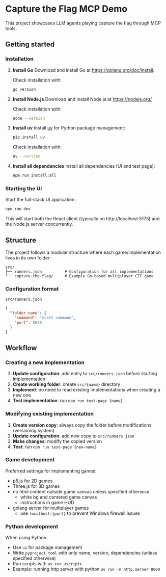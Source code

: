 # Capture the Flag MCP Demo
This project showcases LLM agents playing capture the flag through MCP tools.

## Getting started
### Installation

1. **Install Go**
   Download and install Go at https://golang.org/doc/install.
   
   Check installation with:
   ```bash
   go version
   ```

2. **Install Node.js**
   Download and install Node.js at https://nodejs.org/
   
   Check installation with:
   ```bash
   node --version
   ```

3. **Install uv**
   Install [uv](https://docs.astral.sh/uv) for Python package management:
   ```bash
   pip install uv
   ```
   
   Check installation with:
   ```bash
   uv --version
   ```

4. **Install all dependencies**
   Install all dependencies (UI and test page):
   ```bash
   npm run install:all
   ```

### Starting the UI
Start the full-stack UI application:

```bash
npm run dev
```

This will start both the React client (typically on http://localhost:5173) and the Node.js server concurrently.

## Structure

The project follows a modular structure where each game/implementation lives in its own folder:

```
src/
├── runners.json          # Configuration for all implementations
└── capture-the-flag/     # Example Go-based multiplayer CTF game
```

### Configuration format
`src/runners.json`
```json
{
  "folder-name": {
    "command": "start command",
    "port": 8080
  }
}
```

## Workflow

### Creating a new implementation
1. **Update configuration**: add entry to `src/runners.json` before starting implementation
2. **Create working folder**: create `src/{name}` directory
3. **Implement**: no need to read existing implementations when creating a new one
4. **Test implementation**: run `npm run test-page {name}`

### Modifying existing implementation
1. **Create version copy**: always copy the folder before modifications (versioning system)
2. **Update configuration**: add new copy to `src/runners.json`
3. **Make changes**: modify the copied version
4. **Test**: run `npm run test-page {new-name}`

### Game development
Preferred settings for implementing games:
* p5.js for 2D games
* Three.js for 3D games
* no html content outside game canvas unless specified otherwise
  * white bg and centered game canvas
  * instructions in game HUD
* golang server for multiplayer games
  * use `localhost:{port}` to prevent Windows firewall issues

### Python development
When using Python:
- Use `uv` for package management
- Write `pyproject.toml` with only name, version, dependencies (unless specified otherwise)
- Run scripts with `uv run <script>`
- Example: running http server with python `uv run -m http.server 8000`
